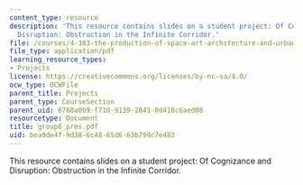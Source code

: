 ```yaml
---
content_type: resource
description: 'This resource contains slides on a student project: Of Cognizance and
  Disruption: Obstruction in the Infinite Corridor.'
file: /courses/4-303-the-production-of-space-art-architecture-and-urbanism-in-dialogue-fall-2006/bea9de4f9d386c4865d663b799c7e483_group6_pres.pdf
file_type: application/pdf
learning_resource_types:
- Projects
license: https://creativecommons.org/licenses/by-nc-sa/4.0/
ocw_type: OCWFile
parent_title: Projects
parent_type: CourseSection
parent_uid: 6768a0b9-f710-9139-2841-0d418c6aed08
resourcetype: Document
title: group6_pres.pdf
uid: bea9de4f-9d38-6c48-65d6-63b799c7e483
---
```

This resource contains slides on a student project: Of Cognizance and Disruption: Obstruction in the Infinite Corridor.